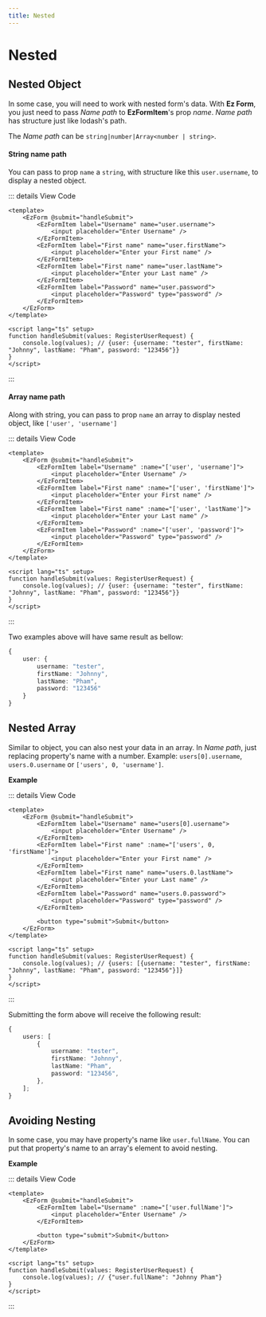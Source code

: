 ```yaml
---
title: Nested
---
```


<script setup>
	import NestedObjectExample from "examples/NestedObjectExample.vue";
	import NestedArrayExample from "examples/NestedArrayExample.vue";
	import NestedAvoidNestingExample from "examples/NestedAvoidNestingExample.vue";
</script>

# Nested

## Nested Object

In some case, you will need to work with nested form's data. With **Ez Form**, you just need to pass _Name path_ to **EzFormItem**'s prop _name_. _Name path_ has structure just like lodash's path.

The _Name path_ can be `string|number|Array<number | string>`.

#### String name path

You can pass to prop `name` a `string`, with structure like this `user.username`, to display a nested object.

<NestedObjectExample />

::: details View Code

```vue
<template>
	<EzForm @submit="handleSubmit">
		<EzFormItem label="Username" name="user.username">
			<input placeholder="Enter Username" />
		</EzFormItem>
		<EzFormItem label="First name" name="user.firstName">
			<input placeholder="Enter your First name" />
		</EzFormItem>
		<EzFormItem label="First name" name="user.lastName">
			<input placeholder="Enter your Last name" />
		</EzFormItem>
		<EzFormItem label="Password" name="user.password">
			<input placeholder="Password" type="password" />
		</EzFormItem>
	</EzForm>
</template>

<script lang="ts" setup>
function handleSubmit(values: RegisterUserRequest) {
	console.log(values); // {user: {username: "tester", firstName: "Johnny", lastName: "Pham", password: "123456"}}
}
</script>
```

:::
<br/>

#### Array name path

Along with string, you can pass to prop `name` an array to display nested object, like `['user', 'username']`

<NestedObjectExample />

::: details View Code

```vue
<template>
	<EzForm @submit="handleSubmit">
		<EzFormItem label="Username" :name="['user', 'username']">
			<input placeholder="Enter Username" />
		</EzFormItem>
		<EzFormItem label="First name" :name="['user', 'firstName']">
			<input placeholder="Enter your First name" />
		</EzFormItem>
		<EzFormItem label="First name" :name="['user', 'lastName']">
			<input placeholder="Enter your Last name" />
		</EzFormItem>
		<EzFormItem label="Password" :name="['user', 'password']">
			<input placeholder="Password" type="password" />
		</EzFormItem>
	</EzForm>
</template>

<script lang="ts" setup>
function handleSubmit(values: RegisterUserRequest) {
	console.log(values); // {user: {username: "tester", firstName: "Johnny", lastName: "Pham", password: "123456"}}
}
</script>
```

:::

Two examples above will have same result as bellow:

```ts
{
	user: {
		username: "tester",
		firstName: "Johnny",
		lastName: "Pham",
		password: "123456"
	}
}
```

## Nested Array

Similar to object, you can also nest your data in an array. In _Name path_, just replacing property's name with a number. Example: `users[0].username`, `users.0.username` or `['users', 0, 'username']`.

**Example**

<NestedArrayExample />

::: details View Code

```vue
<template>
	<EzForm @submit="handleSubmit">
		<EzFormItem label="Username" name="users[0].username">
			<input placeholder="Enter Username" />
		</EzFormItem>
		<EzFormItem label="First name" :name="['users', 0, 'firstName']">
			<input placeholder="Enter your First name" />
		</EzFormItem>
		<EzFormItem label="First name" name="users.0.lastName">
			<input placeholder="Enter your Last name" />
		</EzFormItem>
		<EzFormItem label="Password" name="users.0.password">
			<input placeholder="Password" type="password" />
		</EzFormItem>

		<button type="submit">Submit</button>
	</EzForm>
</template>

<script lang="ts" setup>
function handleSubmit(values: RegisterUserRequest) {
	console.log(values); // {users: [{username: "tester", firstName: "Johnny", lastName: "Pham", password: "123456"}]}
}
</script>
```

:::

Submitting the form above will receive the following result:

```ts
{
	users: [
		{
			username: "tester",
			firstName: "Johnny",
			lastName: "Pham",
			password: "123456",
		},
	];
}
```

## Avoiding Nesting

In some case, you may have property's name like `user.fullName`. You can put that property's name to an array's element to avoid nesting.

**Example**

<NestedAvoidNestingExample/>

::: details View Code

```vue
<template>
	<EzForm @submit="handleSubmit">
		<EzFormItem label="Username" :name="['user.fullName']">
			<input placeholder="Enter Username" />
		</EzFormItem>

		<button type="submit">Submit</button>
	</EzForm>
</template>

<script lang="ts" setup>
function handleSubmit(values: RegisterUserRequest) {
	console.log(values); // {"user.fullName": "Johnny Pham"}
}
</script>
```

:::
